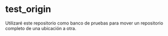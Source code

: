 # test_origin

Utilizaré este repositorio como banco de pruebas para mover un repositorio completo de una ubicación a otra.
